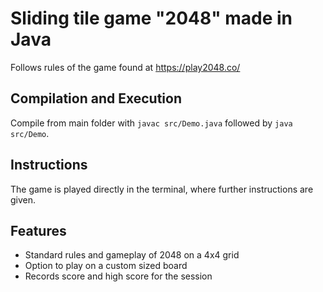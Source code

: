 # Sliding tile game "2048" made in Java

Follows rules of the game found at https://play2048.co/

## Compilation and Execution
Compile from main folder with `javac src/Demo.java` followed by `java src/Demo`.

## Instructions
The game is played directly in the terminal, where further instructions are given.

## Features
- Standard rules and gameplay of 2048 on a 4x4 grid
- Option to play on a custom sized board
- Records score and high score for the session



